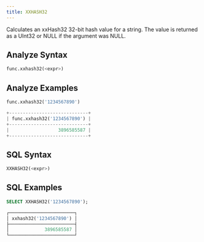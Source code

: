 ```yaml
---
title: XXHASH32
---
```


Calculates an xxHash32 32-bit hash value for a string. The value is returned as a UInt32 or NULL if the argument was NULL.

## Analyze Syntax

```python
func.xxhash32(<expr>)
```

## Analyze Examples

```python
func.xxhash32('1234567890')

+-----------------------------+
| func.xxhash32('1234567890') |
+-----------------------------+
|                  3896585587 |
+-----------------------------+
```

## SQL Syntax

```sql
XXHASH32(<expr>)
```

## SQL Examples

```sql
SELECT XXHASH32('1234567890');

┌────────────────────────┐
│ xxhash32('1234567890') │
├────────────────────────┤
│             3896585587 │
└────────────────────────┘
```